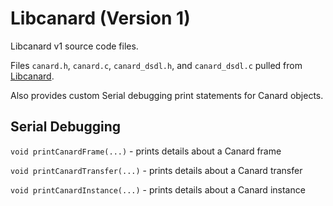 # Libcanard (Version 1)

Libcanard v1 source code files.

Files `canard.h`, `canard.c`, `canard_dsdl.h`, and `canard_dsdl.c` pulled from [Libcanard](https://github.com/UAVCAN/libcanard/tree/master/libcanard).

Also provides custom Serial debugging print statements for Canard objects.

## Serial Debugging

`void printCanardFrame(...)` - prints details about a Canard frame

`void printCanardTransfer(...)` - prints details about a Canard transfer

`void printCanardInstance(...)` - prints details about a Canard instance
